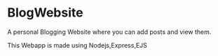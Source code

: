 # BlogWebsite

A personal Blogging Website where you can add posts and view them.

This Webapp is made using Nodejs,Express,EJS